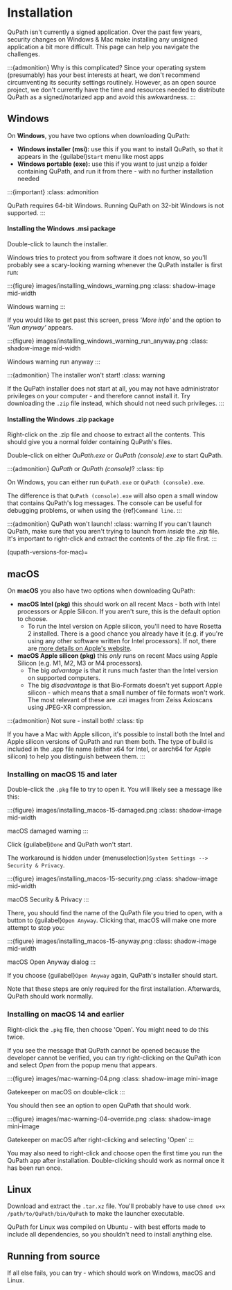 # Installation

QuPath isn't currently a signed application.
Over the past few years, security changes on Windows & Mac make installing any unsigned application a bit more difficult.
This page can help you navigate the challenges.

:::{admonition} Why is this complicated?
Since your operating system (presumably) has your best interests at heart, we don't recommend circumventing its security settings routinely.
However, as an open source project, we don't currently have the time and resources needed to distribute QuPath as a signed/notarized app and avoid this awkwardness.
:::

## Windows

On **Windows**, you have two options when downloading QuPath:

* **Windows installer (msi):** use this if you want to install QuPath, so that it appears in the {guilabel}`Start` menu like most apps
* **Windows portable (exe):** use this if you want to just unzip a folder containing QuPath, and run it from there - with no further installation needed

:::{important}
:class: admonition

QuPath requires 64-bit Windows.
Running QuPath on 32-bit Windows is not supported.
:::

#### Installing the Windows .msi package
Double-click to launch the installer.

Windows tries to protect you from software it does not know, so you'll probably see a scary-looking warning whenever the QuPath installer is first run:

:::{figure} images/installing_windows_warning.png
:class: shadow-image mid-width

Windows warning
:::

If you would like to get past this screen, press *'More info'* and the option to *'Run anyway'* appears.

:::{figure} images/installing_windows_warning_run_anyway.png
:class: shadow-image mid-width

Windows warning run anyway
:::

:::{admonition} The installer won't start!
:class: warning

If the QuPath installer does not start at all, you may not have administrator privileges on your computer - and therefore cannot install it.
Try downloading the `.zip` file instead, which should not need such privileges.
:::

#### Installing the Windows .zip package
Right-click on the .zip file and choose to extract all the contents.
This should give you a normal folder containing QuPath's files.

Double-click on either *QuPath.exe* or *QuPath (console).exe* to start QuPath.

:::{admonition} *QuPath* or *QuPath (console)*?
:class: tip

On Windows, you can either run `QuPath.exe` or `QuPath (console).exe`.

The difference is that `QuPath (console).exe` will also open a small window that contains QuPath's log messages.
The console can be useful for debugging problems, or when using the {ref}`Command line`.
:::

:::{admonition} QuPath won't launch!
:class: warning
If you can't launch QuPath, make sure that you aren't trying to launch from *inside* the *.zip* file.
It's important to right-click and extract the contents of the *.zip* file first.
:::


(qupath-versions-for-mac)=
## macOS

On **macOS** you also have two options when downloading QuPath:

* **macOS Intel (pkg)** this should work on all recent Macs - both with Intel processors or Apple Silicon. If you aren't sure, this is the default option to choose.
  * To run the Intel version on Apple silicon, you'll need to have Rosetta 2 installed. There is a good chance you already have it (e.g. if you're using any other software written for Intel processors). If not, there are [more details on Apple's website](https://support.apple.com/en-gb/HT211861).
* **macOS Apple silicon (pkg)** this *only* runs on recent Macs using Apple Silicon (e.g. M1, M2, M3 or M4 processors).
  * The big *advantage* is that it runs much faster than the Intel version on supported computers.
  * The big *disadvantage* is that Bio-Formats doesn't yet support Apple silicon - which means that a small number of file formats won't work. The most relevant of these are .czi images from Zeiss Axioscans using JPEG-XR compression.

:::{admonition} Not sure - install both!
:class: tip

If you have a Mac with Apple silicon, it's possible to install both the Intel and Apple silicon versions of QuPath and run them both.
The type of build is included in the .app file name (either x64 for Intel, or aarch64 for Apple silicon) to help you distinguish between them.
:::


### Installing on macOS 15 and later

Double-click the `.pkg` file to try to open it.
You will likely see a message like this:

:::{figure} images/installing_macos-15-damaged.png
:class: shadow-image mid-width

macOS damaged warning
:::

Click {guilabel}`Done` and QuPath won't start.

The workaround is hidden under {menuselection}`System Settings --> Security & Privacy`.

:::{figure} images/installing_macos-15-security.png
:class: shadow-image mid-width

macOS Security & Privacy
:::

There, you should find the name of the QuPath file you tried to open, with a button to {guilabel}`Open Anyway`.
Clicking that, macOS will make one more attempt to stop you:

:::{figure} images/installing_macos-15-anyway.png
:class: shadow-image mid-width

macOS Open Anyway dialog
:::

If you choose {guilabel}`Open Anyway` again, QuPath's installer should start.

Note that these steps are only required for the first installation.
Afterwards, QuPath should work normally.


### Installing on macOS 14 and earlier

Right-click the `.pkg` file, then choose 'Open'.
You might need to do this twice.

If you see the message that QuPath cannot be opened because the developer cannot be verified, you can try right-clicking on the QuPath icon and select *Open* from the popup menu that appears.

:::{figure} images/mac-warning-04.png
:class: shadow-image mini-image

Gatekeeper on macOS on double-click
:::

You should then see an option to open QuPath that should work.

:::{figure} images/mac-warning-04-override.png
:class: shadow-image mini-image

Gatekeeper on macOS after right-clicking and selecting 'Open'
:::

You may also need to right-click and choose open the first time you run the QuPath app after installation.
Double-clicking should work as normal once it has been run once.


## Linux

Download and extract the `.tar.xz` file.
You'll probably have to use `chmod u+x /path/to/QuPath/bin/QuPath` to make the launcher executable.

QuPath for Linux was compiled on Ubuntu - with best efforts made to include all dependencies, so you shouldn't need to install anything else.


## Running from source

If all else fails, you can try [](building) - which should work on Windows, macOS and Linux.
